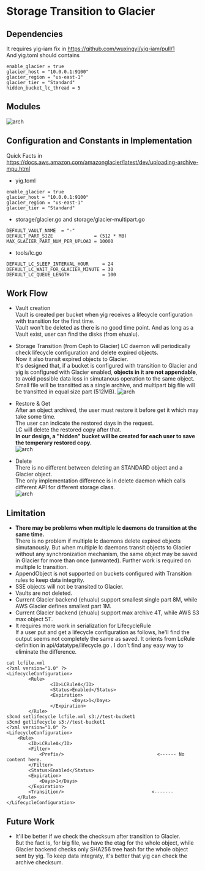 # Storage Transition to Glacier
## Dependencies
It requires yig-iam fix in https://github.com/wuxingyi/yig-iam/pull/1    
And yig.toml should contains   
```
enable_glacier = true
glacier_host = "10.0.0.1:9100"
glacier_region = "us-east-1"
glacier_tier = "Standard"
hidden_bucket_lc_thread = 5 
```
## Modules
![arch](https://github.com/woclouds3/yig/blob/glacier/doc/picture/glacier_modules.png)  

## Configuration and Constants in Implementation
Quick Facts in https://docs.aws.amazon.com/amazonglacier/latest/dev/uploading-archive-mpu.html  
* yig.toml
```
enable_glacier = true
glacier_host = "10.0.0.1:9100"
glacier_region = "us-east-1"
glacier_tier = "Standard"
```
* storage/glacier.go and storage/glacier-multipart.go
```
DEFAULT_VAULT_NAME  = "-"    
DEFAULT_PART_SIZE               = (512 * MB)  
MAX_GLACIER_PART_NUM_PER_UPLOAD = 10000  
```
* tools/lc.go  
```
DEFAULT_LC_SLEEP_INTERVAL_HOUR     = 24
DEFAULT_LC_WAIT_FOR_GLACIER_MINUTE = 30
DEFAULT_LC_QUEUE_LENGTH            = 100
```

## Work Flow
* Vault creation  
Vault is created per bucket when yig receives a lifecycle configuration with transition for the first time.  
Vault won't be deleted as there is no good time point. And as long as a Vault exist, user can find the disks (from ehualu).  

* Storage Transition (from Ceph to Glacier)
LC daemon will periodically check lifecycle configuration and delete expired objects.  
Now it also transit expired objects to Glacier.  
It's designed that, if a bucket is configured with transition to Glacier and yig is configured with Glacier enabled, **objects in it are not appendable**, to avoid possible data loss in simutanous operation to the same object.
Small file will be transitted as a single archive, and multipart big file will be transitted in equal size part (512MB).
![arch](https://github.com/woclouds3/yig/blob/glacier/doc/picture/glacier_transit.png)

* Restore & Get  
After an object archived, the user must restore it before get it which may take some time.  
The user can indicate the restored days in the request.  
LC will delete the restored copy after that.  
**In our design, a "hidden" bucket will be created for each user to save the temperary restored copy.**  
![arch](https://github.com/woclouds3/yig/blob/glacier/doc/picture/glacier_restore_and_get.png)

* Delete   
There is no different between deleting an STANDARD object and a Glacier object.  
The only implementation difference is in delete daemon which calls different API for different storage class.  
![arch](https://github.com/woclouds3/yig/blob/glacier/doc/picture/glacier_delete.png)  

## Limitation
* **There may be problems when multiple lc daemons do transition at the same time.**  
There is no problem if multiple lc daemons delete expired objects simutanously.
But when multiple lc daemons transit objects to Glacier without any synchronization mechanism, the same object may be saved in Glacier for more than once (unwanted).
Further work is required on multiple lc transition.
* AppendObject is not supported on buckets configured with Transition rules to keep data integrity.  
* SSE objects will not be transited to Glacier.  
* Vaults are not deleted.  
* Current Glacier backend (ehualu) support smallest single part 8M, while AWS Glacier defines smallest part 1M.
* Current Glacier backend (ehualu) support max archive 4T, while AWS S3 max object 5T.  
* It requires more work in serialization for LifecycleRule  
If a user put and get a lifecycle configuration as follows, he'll find the output seems not completely the same as saved.
It orients from LcRule definition in api/datatype/lifecycle.go .
I don't find any easy way to eliminate the difference.
```
cat lcfile.xml
<?xml version="1.0" ?> 
<LifecycleConfiguration>
        <Rule>
                <ID>LCRuleA</ID>
                <Status>Enabled</Status>
                <Expiration>
                        <Days>1</Days>
                </Expiration>
        </Rule>
s3cmd setlifecycle lcfile.xml s3://test-bucket1
s3cmd getlifecycle s3://test-bucket1
<?xml version="1.0" ?>
<LifecycleConfiguration>
	<Rule>
		<ID>LCRuleA</ID>
		<Filter>
			<Prefix/>                                  <------ No content here.
		</Filter>
		<Status>Enabled</Status>
		<Expiration>
			<Days>1</Days>
		</Expiration>
		<Transition/>                                <-------
	</Rule>
</LifecycleConfiguration>
```
## Future Work
* It'll be better if we check the checksum after transition to Glacier.  
But the fact is, for big file, we have the etag for the whole object, while Glacier backend checks only SHA256 tree hash for the whole object sent by yig.
To keep data integraty, it's better that yig can check the archive checksum.  
